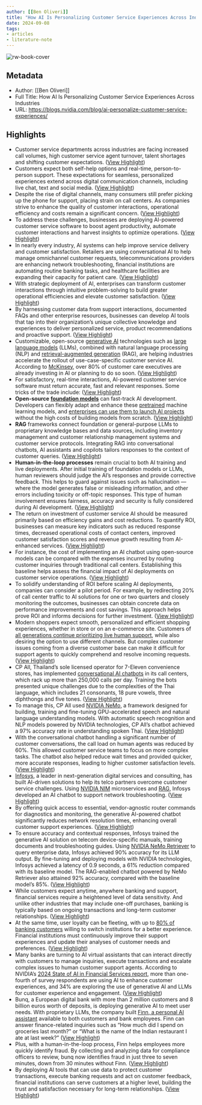 ```yaml
---
author: [[Ben Oliveri]]
title: "How AI Is Personalizing Customer Service Experiences Across Industries"
date: 2024-09-08
tags: 
- articles
- literature-note
---
```

![rw-book-cover](https://blogs.nvidia.com/wp-content/uploads/2024/09/ai-customer-service-842x450.jpg)

## Metadata
- Author: [[Ben Oliveri]]
- Full Title: How AI Is Personalizing Customer Service Experiences Across Industries
- URL: https://blogs.nvidia.com/blog/ai-personalize-customer-service-experiences/

## Highlights
- Customer service departments across industries are facing increased call volumes, high customer service agent turnover, talent shortages and shifting customer expectations. ([View Highlight](https://read.readwise.io/read/01j74dz270ckshgchn6hx00m85))
- Customers expect both self-help options and real-time, person-to-person support. These expectations for seamless, personalized experiences extend across digital communication channels, including live chat, text and social media. ([View Highlight](https://read.readwise.io/read/01j74dz43ce3ddtd5tz3rec0wb))
- Despite the rise of digital channels, many consumers still prefer picking up the phone for support, placing strain on call centers. As companies strive to enhance the quality of customer interactions, operational efficiency and costs remain a significant concern. ([View Highlight](https://read.readwise.io/read/01j74dz6bjj3g3wqtfbg54ff1b))
- To address these challenges, businesses are deploying AI-powered customer service software to boost agent productivity, automate customer interactions and harvest insights to optimize operations. ([View Highlight](https://read.readwise.io/read/01j74dz9t1a4vdj4yxzfwy0s94))
- In nearly every industry, AI systems can help improve service delivery and customer satisfaction. Retailers are using conversational AI to help manage omnichannel customer requests, telecommunications providers are enhancing network troubleshooting, financial institutions are automating routine banking tasks, and healthcare facilities are expanding their capacity for patient care. ([View Highlight](https://read.readwise.io/read/01j74dzc54dzs9gtja613v2ysa))
- With strategic deployment of AI, enterprises can transform customer interactions through intuitive problem-solving to build greater operational efficiencies and elevate customer satisfaction. ([View Highlight](https://read.readwise.io/read/01j74dzg9r52zk05aq45cgj3pp))
- By harnessing customer data from support interactions, documented FAQs and other enterprise resources, businesses can develop AI tools that tap into their organization’s unique collective knowledge and experiences to deliver personalized service, product recommendations and proactive support. ([View Highlight](https://read.readwise.io/read/01j74dzj1cm44ym6rrg7z9j1m2))
- Customizable, open-source [generative AI](https://www.nvidia.com/en-us/glossary/generative-ai/) technologies such as [large language models](https://www.nvidia.com/en-us/glossary/large-language-models/) (LLMs), combined with natural language processing (NLP) and [retrieval-augmented generation](https://www.nvidia.com/en-us/glossary/retrieval-augmented-generation/) (RAG), are helping industries accelerate the rollout of use-case-specific customer service AI. According to [McKinsey](https://www.mckinsey.com/capabilities/operations/our-insights/where-is-customer-care-in-2024), over 80% of customer care executives are already investing in AI or planning to do so soon. ([View Highlight](https://read.readwise.io/read/01j74dzp4ab5yzmzgpspgxkgv4))
- For satisfactory, real-time interactions, AI-powered customer service software must return accurate, fast and relevant responses. Some  tricks of the trade include: ([View Highlight](https://read.readwise.io/read/01j74dztcrzw129x0m9kbqkx35))
- **Open-source** [**foundation models**](https://blogs.nvidia.com/blog/what-are-foundation-models/) can fast-track AI development. Developers can flexibly adapt and enhance these [pretrained](https://blogs.nvidia.com/blog/what-is-a-pretrained-ai-model/) machine learning models, and [enterprises can use them to launch AI projects](https://www.nvidia.com/en-us/ai-data-science/foundation-models/) without the high costs of building models from scratch. ([View Highlight](https://read.readwise.io/read/01j74dzxdpmn91vv74169bvkfb))
- **RAG** frameworks connect foundation or general-purpose LLMs to proprietary knowledge bases and data sources, including inventory management and customer relationship management systems and customer service protocols. Integrating RAG into conversational chatbots, AI assistants and copilots tailors responses to the context of customer queries. ([View Highlight](https://read.readwise.io/read/01j74dzydd380w7trgnah2z2mw))
- **Human-in-the-loop processes** remain crucial to both AI training and live deployments. After initial training of foundation models or LLMs, human reviewers should judge the AI’s responses and provide corrective feedback. This helps to guard against issues such as hallucination —  where the model generates false or misleading information, and other errors including toxicity or off-topic responses. This type of human involvement ensures fairness, accuracy and security is fully considered during AI development. ([View Highlight](https://read.readwise.io/read/01j74dzztmwnvyewnfvarj8r4a))
- The return on investment of customer service AI should be measured primarily based on efficiency gains and cost reductions. To quantify ROI, businesses can measure key indicators such as reduced response times, decreased operational costs of contact centers, improved customer satisfaction scores and revenue growth resulting from AI-enhanced services. ([View Highlight](https://read.readwise.io/read/01j74e02qjpgp2m5b6pwaq21fk))
- For instance, the cost of implementing an AI chatbot using open-source models can be compared with the expenses incurred by routing customer inquiries through traditional call centers. Establishing this baseline helps assess the financial impact of AI deployments on customer service operations. ([View Highlight](https://read.readwise.io/read/01j74e079evtn4r996g7fqcqjt))
- To solidify understanding of ROI before scaling AI deployments, companies can consider a pilot period. For example, by redirecting 20% of call center traffic to AI solutions for one or two quarters and closely monitoring the outcomes, businesses can obtain concrete data on performance improvements and cost savings. This approach helps prove ROI and informs decisions for further investment. ([View Highlight](https://read.readwise.io/read/01j74e0ddm37d9h84ry6szkq1j))
- Modern shoppers expect smooth, personalized and efficient shopping experiences, whether in store or on an e-commerce site. Customers of [all generations continue prioritizing live human support](https://www.mckinsey.com/capabilities/operations/our-insights/where-is-customer-care-in-2024), while also desiring the option to use different channels. But complex customer issues coming from a diverse customer base can make it difficult for support agents to quickly comprehend and resolve incoming requests. ([View Highlight](https://read.readwise.io/read/01j74e0s56cqdjxcmj3mfmv63b))
- CP All, Thailand’s sole licensed operator for 7-Eleven convenience stores, has implemented [conversational AI chatbots](https://blogs.nvidia.com/blog/cp-all-conversational-ai/) in its call centers, which rack up more than 250,000 calls per day. Training the bots presented unique challenges due to the complexities of the Thai language, which includes 21 consonants, 18 pure vowels, three diphthongs and five tones. ([View Highlight](https://read.readwise.io/read/01j74e0wh3ppc0kjvejrjm01ax))
- To manage this, CP All used [NVIDIA NeMo](https://www.nvidia.com/en-us/ai-data-science/products/nemo/), a framework designed for building, training and fine-tuning GPU-accelerated speech and natural language understanding models. With automatic speech recognition and NLP models powered by NVIDIA technologies, CP All’s chatbot achieved a 97% accuracy rate in understanding spoken Thai. ([View Highlight](https://read.readwise.io/read/01j74e1875h59nrncrfyx3f21j))
- With the conversational chatbot handling a significant number of customer conversations, the call load on human agents was reduced by 60%. This allowed customer service teams to focus on more complex tasks. The chatbot also helped reduce wait times and provided quicker, more accurate responses, leading to higher customer satisfaction levels. ([View Highlight](https://read.readwise.io/read/01j74e1cbgyz0tw40js44ttwz1))
- [Infosys](https://developer.nvidia.com/blog/transforming-telco-network-operations-centers-with-nvidia-nemo-retriever-and-nvidia-nim/), a leader in next-generation digital services and consulting, has built AI-driven solutions to help its telco partners overcome customer service challenges. Using [NVIDIA NIM](https://www.nvidia.com/en-us/ai/) microservices and [RAG](https://blogs.nvidia.com/blog/what-is-retrieval-augmented-generation/), Infosys developed an AI chatbot to support network troubleshooting. ([View Highlight](https://read.readwise.io/read/01j74e216weqeth13g1rc6zeh3))
- By offering quick access to essential, vendor-agnostic router commands for diagnostics and monitoring, the generative AI-powered chatbot significantly reduces network resolution times, enhancing overall customer support experiences. ([View Highlight](https://read.readwise.io/read/01j74e23tachnwf0sxf8j18nxd))
- To ensure accuracy and contextual responses, Infosys trained the generative AI solution on telecom device-specific manuals, training documents and troubleshooting guides. Using [NVIDIA NeMo Retriever](https://www.nvidia.com/en-us/ai-data-science/products/nemo/) to query enterprise data, Infosys achieved 90% accuracy for its LLM output. By fine-tuning and deploying models with NVIDIA technologies, Infosys achieved a latency of 0.9 seconds, a 61% reduction compared with its baseline model. The RAG-enabled chatbot powered by NeMo Retriever also attained 92% accuracy, compared with the baseline model’s 85%. ([View Highlight](https://read.readwise.io/read/01j74e26hsdf8zf7fw2pm32tcc))
- While customers expect anytime, anywhere banking and support, financial services require a heightened level of data sensitivity. And unlike other industries that may include one-off purchases, banking is typically based on ongoing transactions and long-term customer relationships. ([View Highlight](https://read.readwise.io/read/01j74e2fqsmqq0rnfvzmdx139z))
- At the same time, user loyalty can be fleeting, with up to [80% of banking customers](https://amelia.ai/wp-content/uploads/2022/06/Digital-Banking-Delivering-Superior-Customer-Service-with-Conversational-AI_IPsoft_FINAL.pdf) willing to switch institutions for a better experience. Financial institutions must continuously improve their support experiences and update their analyses of customer needs and preferences. ([View Highlight](https://read.readwise.io/read/01j74e2k7checfsz6qp8yscqjc))
- Many banks are turning to AI virtual assistants that can interact directly with customers to manage inquiries, execute transactions and escalate complex issues to human customer support agents. According to NVIDIA’s [2024 State of AI in Financial Services report](https://resources.nvidia.com/en-us-financial-services-industry/ai-financial-services?_gl=1*197s9uv*_gcl_au*MTQ0MDc0OTIwNi4xNzE2NTgwNjU2), more than one-fourth of survey respondents are using AI to enhance customer experiences, and 34% are exploring the use of generative AI and LLMs for customer experience and engagement. ([View Highlight](https://read.readwise.io/read/01j74e2qabsm4j79t16cfxb0k2))
- Bunq, a European digital bank with more than 2 million customers and 8 billion euros worth of deposits, is deploying generative AI to meet user needs. With proprietary LLMs, the company built [Finn, a personal AI assistant](https://blogs.nvidia.com/blog/bunq-financial-services-generative-ai/) available to both customers and bank employees. Finn can answer finance-related inquiries such as “How much did I spend on groceries last month?” or “What is the name of the Indian restaurant I ate at last week?” ([View Highlight](https://read.readwise.io/read/01j74e2z8y30q52zfxn24342bc))
- Plus, with a human-in-the-loop process, Finn helps employees more quickly identify fraud. By collecting and analyzing data for compliance officers to review, bunq now identifies fraud in just three to seven minutes, down from 30 minutes without Finn. ([View Highlight](https://read.readwise.io/read/01j74e39pak7d5ww72wzza5eqf))
- By deploying AI tools that can use data to protect customer transactions, execute banking requests and act on customer feedback, financial institutions can serve customers at a higher level, building the trust and satisfaction necessary for long-term relationships. ([View Highlight](https://read.readwise.io/read/01j74e3b67jfqa3c4kqvggbm5t))
